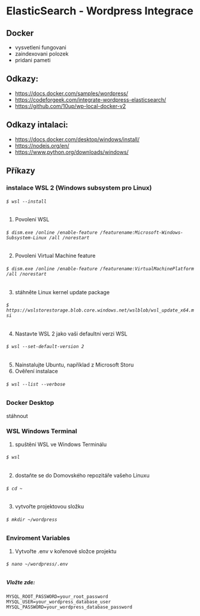 # ElasticSearch - Wordpress Integrace
## Docker
* vysvetleni fungovani
* zaindexovani polozek
* pridani pameti

## Odkazy:
* https://docs.docker.com/samples/wordpress/
* https://codeforgeek.com/integrate-wordpress-elasticsearch/
* https://github.com/10up/wp-local-docker-v2

## Odkazy intalaci:
* https://docs.docker.com/desktop/windows/install/
* https://nodejs.org/en/
* https://www.python.org/downloads/windows/

## Příkazy
### instalace WSL 2 (Windows subsystem pro Linux)
###### `$ wsl --install`
1. Povolení WSL 
###### `$ dism.exe /online /enable-feature /featurename:Microsoft-Windows-Subsystem-Linux /all /norestart`
2. Povoleni Virtual Machine feature
###### `$ dism.exe /online /enable-feature /featurename:VirtualMachinePlatform /all /norestart`
3. stáhněte Linux kernel update package
###### `$ https://wslstorestorage.blob.core.windows.net/wslblob/wsl_update_x64.msi`
4. Nastavte WSL 2 jako vaši defaultní verzi WSL
###### `$ wsl --set-default-version 2`
5. Nainstalujte Ubuntu, například z Microsoft Storu
6. Ověření instalace
###### `$ wsl --list --verbose`

### Docker Desktop
stáhnout

### WSL Windows Terminal
1. spuštění WSL ve Windows Terminálu
###### `$ wsl`
2. dostaňte se do Domovského repozitáře vašeho Linuxu
###### `$ cd ~`
3. vytvořte projektovou složku
###### `$ mkdir ~/wordpress`

### Enviroment Variables
1. Vytvořte .env v kořenové složce projektu
###### `$ nano ~/wordpress/.env`
##### Vložte zde: 
```
MYSQL_ROOT_PASSWORD=your_root_password
MYSQL_USER=your_wordpress_database_user
MYSQL_PASSWORD=your_wordpress_database_password
```

